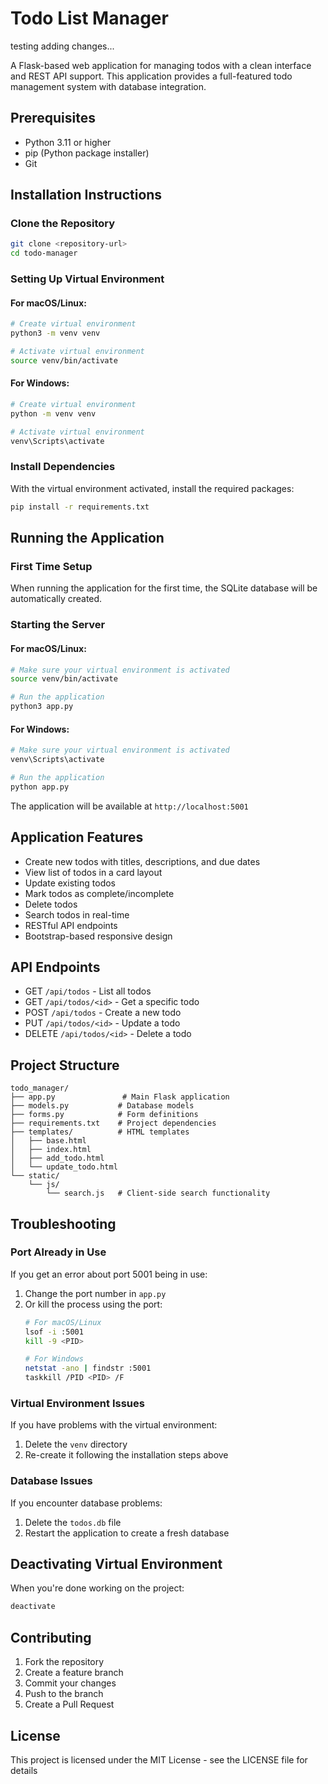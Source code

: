 # Todo List Manager
testing adding changes...

A Flask-based web application for managing todos with a clean interface and REST API support. This application provides a full-featured todo management system with database integration.

## Prerequisites

- Python 3.11 or higher
- pip (Python package installer)
- Git

## Installation Instructions

### Clone the Repository
```bash
git clone <repository-url>
cd todo-manager
```

### Setting Up Virtual Environment

#### For macOS/Linux:
```bash
# Create virtual environment
python3 -m venv venv

# Activate virtual environment
source venv/bin/activate
```

#### For Windows:
```bash
# Create virtual environment
python -m venv venv

# Activate virtual environment
venv\Scripts\activate
```

### Install Dependencies

With the virtual environment activated, install the required packages:
```bash
pip install -r requirements.txt
```

## Running the Application

### First Time Setup
When running the application for the first time, the SQLite database will be automatically created.

### Starting the Server

#### For macOS/Linux:
```bash
# Make sure your virtual environment is activated
source venv/bin/activate

# Run the application
python3 app.py
```

#### For Windows:
```bash
# Make sure your virtual environment is activated
venv\Scripts\activate

# Run the application
python app.py
```

The application will be available at `http://localhost:5001`

## Application Features

- Create new todos with titles, descriptions, and due dates
- View list of todos in a card layout
- Update existing todos
- Mark todos as complete/incomplete
- Delete todos
- Search todos in real-time
- RESTful API endpoints
- Bootstrap-based responsive design

## API Endpoints

- GET `/api/todos` - List all todos
- GET `/api/todos/<id>` - Get a specific todo
- POST `/api/todos` - Create a new todo
- PUT `/api/todos/<id>` - Update a todo
- DELETE `/api/todos/<id>` - Delete a todo

## Project Structure
```
todo_manager/
├── app.py               # Main Flask application
├── models.py           # Database models
├── forms.py            # Form definitions
├── requirements.txt    # Project dependencies
├── templates/          # HTML templates
│   ├── base.html
│   ├── index.html
│   ├── add_todo.html
│   └── update_todo.html
└── static/
    └── js/
        └── search.js   # Client-side search functionality
```

## Troubleshooting

### Port Already in Use
If you get an error about port 5001 being in use:
1. Change the port number in `app.py`
2. Or kill the process using the port:
   ```bash
   # For macOS/Linux
   lsof -i :5001
   kill -9 <PID>
   
   # For Windows
   netstat -ano | findstr :5001
   taskkill /PID <PID> /F
   ```

### Virtual Environment Issues
If you have problems with the virtual environment:
1. Delete the `venv` directory
2. Re-create it following the installation steps above

### Database Issues
If you encounter database problems:
1. Delete the `todos.db` file
2. Restart the application to create a fresh database

## Deactivating Virtual Environment

When you're done working on the project:
```bash
deactivate
```

## Contributing

1. Fork the repository
2. Create a feature branch
3. Commit your changes
4. Push to the branch
5. Create a Pull Request

## License

This project is licensed under the MIT License - see the LICENSE file for details
